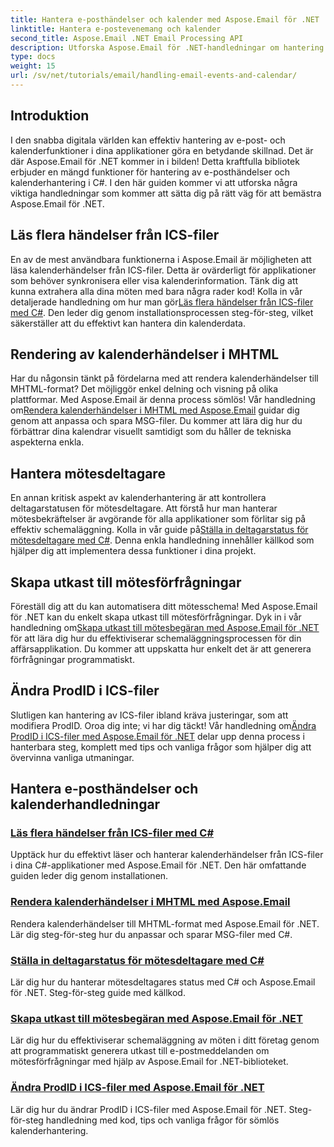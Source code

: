 ```yaml
---
title: Hantera e-posthändelser och kalender med Aspose.Email för .NET
linktitle: Hantera e-postevenemang och kalender
second_title: Aspose.Email .NET Email Processing API
description: Utforska Aspose.Email för .NET-handledningar om hantering av e-posthändelser och kalenderhantering. Lär dig tekniker för att förbättra dina C#-applikationer effektivt.
type: docs
weight: 15
url: /sv/net/tutorials/email/handling-email-events-and-calendar/
---
```

## Introduktion

I den snabba digitala världen kan effektiv hantering av e-post- och kalenderfunktioner i dina applikationer göra en betydande skillnad. Det är där Aspose.Email för .NET kommer in i bilden! Detta kraftfulla bibliotek erbjuder en mängd funktioner för hantering av e-posthändelser och kalenderhantering i C#. I den här guiden kommer vi att utforska några viktiga handledningar som kommer att sätta dig på rätt väg för att bemästra Aspose.Email för .NET.

## Läs flera händelser från ICS-filer

En av de mest användbara funktionerna i Aspose.Email är möjligheten att läsa kalenderhändelser från ICS-filer. Detta är ovärderligt för applikationer som behöver synkronisera eller visa kalenderinformation. Tänk dig att kunna extrahera alla dina möten med bara några rader kod! Kolla in vår detaljerade handledning om hur man gör[Läs flera händelser från ICS-filer med C#](./read-multiple-events-from-ics-files-with-csharp/). Den leder dig genom installationsprocessen steg-för-steg, vilket säkerställer att du effektivt kan hantera din kalenderdata. 

## Rendering av kalenderhändelser i MHTML 

 Har du någonsin tänkt på fördelarna med att rendera kalenderhändelser till MHTML-format? Det möjliggör enkel delning och visning på olika plattformar. Med Aspose.Email är denna process sömlös! Vår handledning om[Rendera kalenderhändelser i MHTML med Aspose.Email](./render-calendar-events-in-mhtml/) guidar dig genom att anpassa och spara MSG-filer. Du kommer att lära dig hur du förbättrar dina kalendrar visuellt samtidigt som du håller de tekniska aspekterna enkla.

## Hantera mötesdeltagare

En annan kritisk aspekt av kalenderhantering är att kontrollera deltagarstatusen för mötesdeltagare. Att förstå hur man hanterar mötesbekräftelser är avgörande för alla applikationer som förlitar sig på effektiv schemaläggning. Kolla in vår guide på[Ställa in deltagarstatus för mötesdeltagare med C#](./setting-participant-status-for-appointment-attendees/). Denna enkla handledning innehåller källkod som hjälper dig att implementera dessa funktioner i dina projekt.

## Skapa utkast till mötesförfrågningar 

 Föreställ dig att du kan automatisera ditt mötesschema! Med Aspose.Email för .NET kan du enkelt skapa utkast till mötesförfrågningar. Dyk in i vår handledning om[Skapa utkast till mötesbegäran med Aspose.Email för .NET](./creating-draft-appointment-request/) för att lära dig hur du effektiviserar schemaläggningsprocessen för din affärsapplikation. Du kommer att uppskatta hur enkelt det är att generera förfrågningar programmatiskt.

## Ändra ProdID i ICS-filer 

Slutligen kan hantering av ICS-filer ibland kräva justeringar, som att modifiera ProdID. Oroa dig inte; vi har dig täckt! Vår handledning om[Ändra ProdID i ICS-filer med Aspose.Email för .NET](./modify-prodid-in-ics-files/) delar upp denna process i hanterbara steg, komplett med tips och vanliga frågor som hjälper dig att övervinna vanliga utmaningar.

## Hantera e-posthändelser och kalenderhandledningar
### [Läs flera händelser från ICS-filer med C#](./read-multiple-events-from-ics-files-with-csharp/)
Upptäck hur du effektivt läser och hanterar kalenderhändelser från ICS-filer i dina C#-applikationer med Aspose.Email för .NET. Den här omfattande guiden leder dig genom installationen.
### [Rendera kalenderhändelser i MHTML med Aspose.Email](./render-calendar-events-in-mhtml/)
Rendera kalenderhändelser till MHTML-format med Aspose.Email för .NET. Lär dig steg-för-steg hur du anpassar och sparar MSG-filer med C#.
### [Ställa in deltagarstatus för mötesdeltagare med C#](./setting-participant-status-for-appointment-attendees/)
Lär dig hur du hanterar mötesdeltagares status med C# och Aspose.Email för .NET. Steg-för-steg guide med källkod.
### [Skapa utkast till mötesbegäran med Aspose.Email för .NET](./creating-draft-appointment-request/)
Lär dig hur du effektiviserar schemaläggning av möten i ditt företag genom att programmatiskt generera utkast till e-postmeddelanden om mötesförfrågningar med hjälp av Aspose.Email for .NET-biblioteket.
### [Ändra ProdID i ICS-filer med Aspose.Email för .NET](./modify-prodid-in-ics-files/)
Lär dig hur du ändrar ProdID i ICS-filer med Aspose.Email för .NET. Steg-för-steg handledning med kod, tips och vanliga frågor för sömlös kalenderhantering.